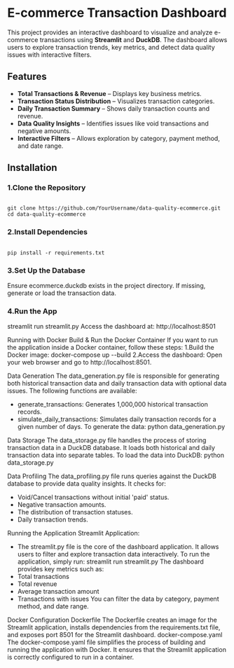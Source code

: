# E-commerce Transaction Dashboard

This project provides an interactive dashboard to visualize and analyze e-commerce transactions using **Streamlit** and **DuckDB**. The dashboard allows users to explore transaction trends, key metrics, and detect data quality issues with interactive filters.

## Features
- **Total Transactions & Revenue** – Displays key business metrics.
- **Transaction Status Distribution** – Visualizes transaction categories.
- **Daily Transaction Summary** – Shows daily transaction counts and revenue.
- **Data Quality Insights** – Identifies issues like void transactions and negative amounts.
- **Interactive Filters** – Allows exploration by category, payment method, and date range.

## Installation
### 1.Clone the Repository
<pre><code>
git clone https://github.com/YourUsername/data-quality-ecommerce.git
cd data-quality-ecommerce
</code></pre>

### 2.Install Dependencies
<pre><code>
pip install -r requirements.txt
</code></pre>
  
### 3.Set Up the Database
Ensure ecommerce.duckdb exists in the project directory. If missing, generate or load the transaction data.

### 4.Run the App
streamlit run streamlit.py
Access the dashboard at: http://localhost:8501

Running with Docker
Build & Run the Docker Container
If you want to run the application inside a Docker container, follow these steps:
1.Build the Docker image:
docker-compose up --build
2.Access the dashboard: Open your web browser and go to http://localhost:8501.

Data Generation
The data_generation.py file is responsible for generating both historical transaction data and daily transaction data with optional data issues. The following functions are available:
- generate_transactions: Generates 1,000,000 historical transaction records.
- simulate_daily_transactions: Simulates daily transaction records for a given number of days.
To generate the data:
python data_generation.py

Data Storage
The data_storage.py file handles the process of storing transaction data in a DuckDB database. It loads both historical and daily transaction data into separate tables.
To load the data into DuckDB:
python data_storage.py

Data Profiling
The data_profiling.py file runs queries against the DuckDB database to provide data quality insights. It checks for:
- Void/Cancel transactions without initial 'paid' status.
- Negative transaction amounts.
- The distribution of transaction statuses.
- Daily transaction trends.

Running the Application
Streamlit Application:
- The streamlit.py file is the core of the dashboard application. It allows users to filter and explore transaction data interactively.
To run the application, simply run:
streamlit run streamlit.py
The dashboard provides key metrics such as:
- Total transactions
- Total revenue
- Average transaction amount
- Transactions with issues
You can filter the data by category, payment method, and date range.

Docker Configuration
Dockerfile
The Dockerfile creates an image for the Streamlit application, installs dependencies from the requirements.txt file, and exposes port 8501 for the Streamlit dashboard.
docker-compose.yaml
The docker-compose.yaml file simplifies the process of building and running the application with Docker. It ensures that the Streamlit application is correctly configured to run in a container.
